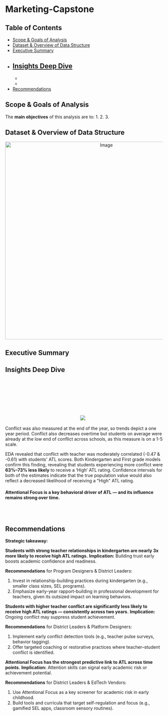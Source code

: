 # Marketing-Capstone

## Table of Contents

- [Scope & Goals of Analysis](#scope-&-goalsof-analysis)
- [Dataset & Overview of Data Structure](#dataset--overview-of-data-structure)
- [Executive Summary](#executive-summary)
- [Insights Deep Dive](#insights-deep-dive)
  - 
    - 
    - 
- [Recommendations](#recommendations)
  

## Scope & Goals of Analysis


The **main objectives** of this analysis are to:
1. 
2. 
3. 

## Dataset & Overview of Data Structure



<div align="center">
 <img width="631" alt="Image" src="" />
</div>


## Executive Summary


## Insights Deep Dive

###

#### 

#### 

<p align="center">
  <img src="">
  <img src="">
</p>



#### 

<p align="center">
  <img src="">
  <img src="">
</p>



#### 

#### 

<p align="center">
  <img src= "">
  
  <img src="">
</p>


#### 

<p align="center">
  <img src= ">
</p>

<p align="center">
  <img src="" >
  <img src="">
</p>

Conflict was also measured at the end of the year, so trends depict a one year period. Conflict also decreases overtime but students on average were already at the low end of conflict across schools, as this measure is on a 1-5 scale. 

EDA revealed that conflict with teacher was moderately correlated (-0.47 & -0.61) with students' ATL scores. Both Kindergarten and First grade models confirm this finding, revealing that students experiencing more conflict were **63%–73% less likely** to receive a ‘High’ ATL rating. Confidence intervals for both of the estimates indicate that the true population value would also reflect a decreased likelihood of receiving a "High" ATL rating.

#### Attentional Focus is a key behavioral driver of ATL — and its influence remains strong over time.

<p align="center">
  <img src= "">
</p>

<p align="center">
  <img src="">
  <img src="">
</p>


#### 




## Recommendations
**Strategic takeaway:** 

**Students with strong teacher relationships in kindergarten are nearly 3x more likely to receive high ATL ratings.**
**Implication:** Building trust early boosts academic confidence and readiness.

**Recommendations** for Program Designers & District Leaders:
1. Invest in relationship-building practices during kindergarten (e.g., smaller class sizes, SEL programs).
2. Emphasize early-year rapport-building in professional development for teachers, given its outsized impact on learning behaviors.

**Students with higher teacher conflict are significantly less likely to receive high ATL ratings — consistently across two years.**
**Implication:** Ongoing conflict may suppress student achievement.

**Recommendations** for District Leaders & Platform Designers:
1. Implement early conflict detection tools (e.g., teacher pulse surveys, behavior tagging).
2. Offer targeted coaching or restorative practices where teacher–student conflict is identified.

**Attentional Focus has the strongest predictive link to ATL across time points.**
**Implication:** Attention skills can signal early academic risk or achievement potential.

**Recommendations** for District Leaders & EdTech Vendors:
1. Use Attentional Focus as a key screener for academic risk in early childhood.
2. Build tools and curricula that target self-regulation and focus (e.g., gamified SEL apps, classroom sensory routines).


